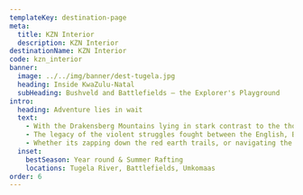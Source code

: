 ```yaml
---
templateKey: destination-page
meta:
  title: KZN Interior
  description: KZN Interior
destinationName: KZN Interior
code: kzn_interior
banner:
  image: ../../img/banner/dest-tugela.jpg
  heading: Inside KwaZulu-Natal
  subHeading: Bushveld and Battlefields – the Explorer's Playground
intro:
  heading: Adventure lies in wait
  text:
    - With the Drakensberg Mountains lying in stark contrast to the thorny bushveld of the Tugela Valley, central KwaZulu-Natal is a fascinating mix of Anglo-Boer history, wide open spaces and deeply gorged rivers.
    - The legacy of the violent struggles fought between the English, Boers and Zulus, is very apparent in the area, with dozens of war memorials, museums and battle sites paying homage to these bloody battles. But aside from the turbulent memories that lie quietly in the KZN dust, the Tugela Valley is an exciting and somewhat under-utilised active holiday destination.
    - Whether its zapping down the red earth trails, or navigating the white waters of the mighty Tugela river which winds its way through the hinterland, KwaZulu’s Natal’s interior has plenty of adventures in store.
  inset:
    bestSeason: Year round & Summer Rafting
    locations: Tugela River, Battlefields, Umkomaas
order: 6
---
```

